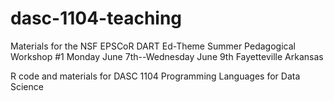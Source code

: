 # dasc-1104-teaching

Materials for the NSF EPSCoR DART Ed-Theme Summer Pedagogical Workshop #1
Monday June 7th--Wednesday June 9th
Fayetteville Arkansas

R code and materials for DASC 1104 Programming Languages for Data Science
